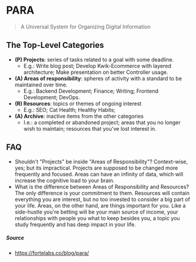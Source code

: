 # PARA
> A Universal System for Organizing Digital Information

## The Top-Level Categories

- **(P) Projects**: series of tasks related to a goal with some deadline.
	- E.g.: Write blog post; Develop Kwik-Ecommerce with layered architecture; Make presentation on better Controller usage.
- **(A) Areas of responsibility**: spheres of activity with a standard to be maintained over time.
	- E.g.: Backend Development; Finance; Writing; Frontend Development; DevOps.
- **(R) Resources**: topics or themes of ongoing interest
	- E.g.: SEO; Cat Health; Healthy Habits; 
- **(A) Archive**: inactive items from the other categories
	- I.e.: a completed or abandoned project; areas that you no longer wish to maintain; resources that you've lost interest in.  
## FAQ
- Shouldn't "Projects" be inside "Areas of Responsibility"? Context-wise, yes; but its impractical. Projects are supposed to be changed more frequently and focused. Areas can have an infinity of data, which will increase the cognitive load to your brain.
- What is the difference between Areas of Responsibility and Resources? The only difference is your commitment to them. Resources will contain everything you are interest, but no too invested to consider a big part of your life. Areas, on the other hand, are things important for you. Like a side-hustle you're betting will be your main source of income, your relationships with people you what to keep besides you, a topic you study frequently and has deep impact in your life.

##### Source
- https://fortelabs.co/blog/para/